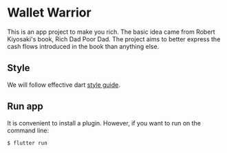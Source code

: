 # Wallet Warrior

This is an app project to make you rich. The basic idea came from Robert
Kiyosaki's book, Rich Dad Poor Dad. The project aims to better express
the cash flows introduced in the book than anything else.

## Style
We will follow effective dart [style guide](
https://dart.dev/guides/language/effective-dart/style).

## Run app
It is convenient to install a plugin. However, if you want to run on the
command line:
```sh
$ flutter run
```
